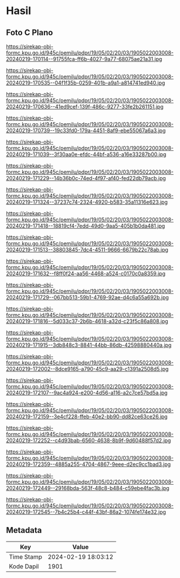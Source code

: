 # Hasil

## Foto C Plano

https://sirekap-obj-formc.kpu.go.id/945c/pemilu/pdpr/19/05/02/20/03/1905022003008-20240219-170114--91755fca-ff6b-4027-9a77-68075ae21a31.jpg

https://sirekap-obj-formc.kpu.go.id/945c/pemilu/pdpr/19/05/02/20/03/1905022003008-20240219-170535--04f1f35b-0259-401b-a9a1-a814741ed940.jpg

https://sirekap-obj-formc.kpu.go.id/945c/pemilu/pdpr/19/05/02/20/03/1905022003008-20240219-170636--41ed9cef-139f-486c-9277-33fe2b261151.jpg

https://sirekap-obj-formc.kpu.go.id/945c/pemilu/pdpr/19/05/02/20/03/1905022003008-20240219-170739--19c33fd0-179a-4451-8af9-ebe55067a6a3.jpg

https://sirekap-obj-formc.kpu.go.id/945c/pemilu/pdpr/19/05/02/20/03/1905022003008-20240219-171039--3f30aa0e-efdc-44bf-a536-a16e33287b00.jpg

https://sirekap-obj-formc.kpu.go.id/945c/pemilu/pdpr/19/05/02/20/03/1905022003008-20240219-171229--14b36b0c-74ed-4f97-af40-fed22db79acb.jpg

https://sirekap-obj-formc.kpu.go.id/945c/pemilu/pdpr/19/05/02/20/03/1905022003008-20240219-171324--37237c74-2324-4920-b583-35a11316e623.jpg

https://sirekap-obj-formc.kpu.go.id/945c/pemilu/pdpr/19/05/02/20/03/1905022003008-20240219-171418--18819cf4-7edd-49d0-9aa5-405b1b0da481.jpg

https://sirekap-obj-formc.kpu.go.id/945c/pemilu/pdpr/19/05/02/20/03/1905022003008-20240219-171513--38803845-7dc4-4511-9666-6679b22c78ab.jpg

https://sirekap-obj-formc.kpu.go.id/945c/pemilu/pdpr/19/05/02/20/03/1905022003008-20240219-171632--f8ff0f24-aa56-4468-a524-c0170c0a8359.jpg

https://sirekap-obj-formc.kpu.go.id/945c/pemilu/pdpr/19/05/02/20/03/1905022003008-20240219-171729--067bb513-59b1-4769-92ae-d4c6a55a692b.jpg

https://sirekap-obj-formc.kpu.go.id/945c/pemilu/pdpr/19/05/02/20/03/1905022003008-20240219-171816--5d033c37-2b6b-4618-a32d-c23f5c86a808.jpg

https://sirekap-obj-formc.kpu.go.id/945c/pemilu/pdpr/19/05/02/20/03/1905022003008-20240219-171915--3db848c3-8841-44bb-86db-42598880440a.jpg

https://sirekap-obj-formc.kpu.go.id/945c/pemilu/pdpr/19/05/02/20/03/1905022003008-20240219-172002--8dce9165-a790-45c9-aa29-c1391a2508d5.jpg

https://sirekap-obj-formc.kpu.go.id/945c/pemilu/pdpr/19/05/02/20/03/1905022003008-20240219-172107--9ac4a924-e200-4d56-a116-a2c7ce57bd5a.jpg

https://sirekap-obj-formc.kpu.go.id/945c/pemilu/pdpr/19/05/02/20/03/1905022003008-20240219-172159--3e4cf228-ffeb-40e2-bb90-dd82ce63ce26.jpg

https://sirekap-obj-formc.kpu.go.id/945c/pemilu/pdpr/19/05/02/20/03/1905022003008-20240219-172252--c4d93bab-6560-4638-8b9f-9d60488f57d2.jpg

https://sirekap-obj-formc.kpu.go.id/945c/pemilu/pdpr/19/05/02/20/03/1905022003008-20240219-172359--4885a255-4704-4867-9eee-d2ec9cc1bad3.jpg

https://sirekap-obj-formc.kpu.go.id/945c/pemilu/pdpr/19/05/02/20/03/1905022003008-20240219-172449--29168bda-563f-48c8-b484-c59ebe4fac3b.jpg

https://sirekap-obj-formc.kpu.go.id/945c/pemilu/pdpr/19/05/02/20/03/1905022003008-20240219-172545--7b4c25b4-c44f-43bf-86a2-1074fe174e32.jpg


## Metadata

| Key        | Value               |
| ---------- | ------------------- |
| Time Stamp | 2024-02-19 18:03:12 |
| Kode Dapil | 1901                |



